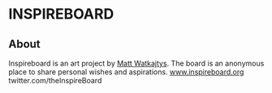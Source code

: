 INSPIREBOARD
========

About
------

Inspireboard is an art project by [Matt Watkajtys](https://github.com/watkajtys). The board is an anonymous place to share personal wishes and aspirations.
www.inspireboard.org
twitter.com/theInspireBoard




